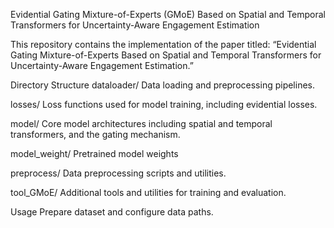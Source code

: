 Evidential Gating Mixture-of-Experts (GMoE)
Based on Spatial and Temporal Transformers for Uncertainty-Aware Engagement Estimation

This repository contains the implementation of the paper titled:
“Evidential Gating Mixture-of-Experts Based on Spatial and Temporal Transformers for Uncertainty-Aware Engagement Estimation.”

Directory Structure
dataloader/
Data loading and preprocessing pipelines.

losses/
Loss functions used for model training, including evidential losses.

model/
Core model architectures including spatial and temporal transformers, and the gating mechanism.

model_weight/
Pretrained model weights

preprocess/
Data preprocessing scripts and utilities.

tool_GMoE/
Additional tools and utilities for training and evaluation.

Usage
Prepare dataset and configure data paths.
